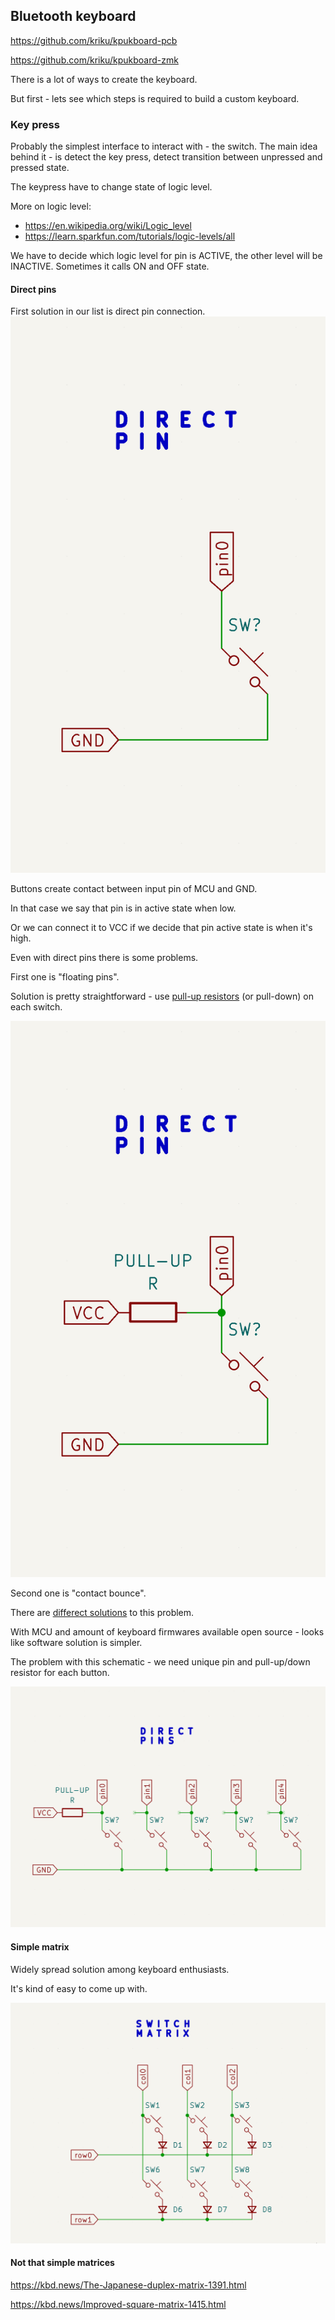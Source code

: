 ## Bluetooth keyboard

https://github.com/kriku/kpukboard-pcb

https://github.com/kriku/kpukboard-zmk

There is a lot of ways to create the keyboard. 

But first - lets see which steps is required to build a custom keyboard.

### Key press

Probably the simplest interface to interact with - the switch.
The main idea behind it - is detect the key press, detect transition between unpressed and pressed state.

The keypress have to change state of logic level.

More on logic level:
- https://en.wikipedia.org/wiki/Logic_level
- https://learn.sparkfun.com/tutorials/logic-levels/all

We have to decide which logic level for pin is ACTIVE, the other level will be INACTIVE.
Sometimes it calls ON and OFF state.

#### Direct pins

First solution in our list is direct pin connection.
![direct-pin](./images/direct-pin.png)

Buttons create contact between input pin of MCU and GND. 

In that case we say that pin is in active state when low.

Or we can connect it to VCC if we decide that pin active state is when it's high.

Even with direct pins there is some problems.

First one is "floating pins".

Solution is pretty straightforward - use
[pull-up resistors](https://learn.sparkfun.com/tutorials/pull-up-resistors/all) (or pull-down)
on each switch.

![direct-pin-pull-up](./images/direct-pin-pull-up.png)

Second one is "contact bounce".

There are [differect solutions](https://forumautomation.com/t/what-is-contact-bouncing/5976) to this problem.

With MCU and amount of keyboard firmwares available open source - looks like software solution is simpler.

The problem with this schematic - we need unique pin and pull-up/down resistor for each button.

![direct-pins](./images/direct-pins.png)

#### Simple matrix

Widely spread solution among keyboard enthusiasts.

It's kind of easy to come up with.

![matrix](./images/matrix.png)

#### Not that simple matrices

https://kbd.news/The-Japanese-duplex-matrix-1391.html

https://kbd.news/Improved-square-matrix-1415.html

